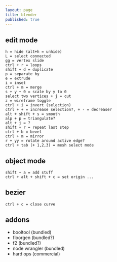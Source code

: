 ```yaml
---
layout: page
title: blender
published: true
---
```

## edit mode

    h = hide (alt+h = unhide)
    L = select connected
    gg = vertex slide
    ctrl + r = loops
    shift + d = duplicate
    p = separate by
    e = extrude
    i = inset
    ctrl + m = merge
    s + y + 0 = scale by y to 0
    select two vertices + j = cut
    z = wireframe toggle
    ctrl + i = invert (selection)
    ctrl + + = increase selection?, + - = decrease?
    alt + shift + s = smooth
    alp + p = triangulate?
    alt + j = ?
    shift + r = repeat last step
    ctrl + b = bevel
    ctrl + m = mirror
    r + yy = rotate around active edge?
    ctrl + tab (+ 1,2,3) = mesh select mode
    
## object mode

    shift + a = add stuff
    ctrl + alt + shift + c = set origin ...
    
## bezier

    ctrl + c = close curve
    
## addons

- booltool (bundled)
- floorgen (bundled?)
- f2 (bundled?)
- node wrangler (bundled)
- hard ops (commercial)
